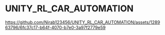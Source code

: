 # UNITY_RL_CAR_AUTOMATION


https://github.com/Nirab123456/UNITY_RL_CAR_AUTOMATION/assets/128963796/6fc37c17-b64f-4070-b7e0-3a97f2779e59

